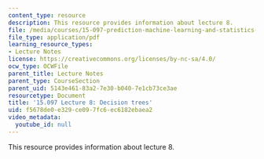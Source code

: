 ```yaml
---
content_type: resource
description: This resource provides information about lecture 8.
file: /media/courses/15-097-prediction-machine-learning-and-statistics-spring-2012/f5678de0e329ce097fc6ec6182ebaea2_MIT15_097S12_lec08.pdf
file_type: application/pdf
learning_resource_types:
- Lecture Notes
license: https://creativecommons.org/licenses/by-nc-sa/4.0/
ocw_type: OCWFile
parent_title: Lecture Notes
parent_type: CourseSection
parent_uid: 5143e461-83a2-7e30-b040-7e1cb73ce3ae
resourcetype: Document
title: '15.097 Lecture 8: Decision trees'
uid: f5678de0-e329-ce09-7fc6-ec6182ebaea2
video_metadata:
  youtube_id: null
---
```

This resource provides information about lecture 8.